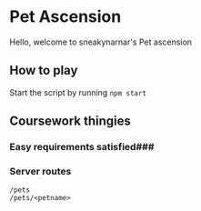 
# Pet Ascension #

Hello, welcome to sneakynarnar's Pet ascension


## How to play ##

Start the script by running `npm start`



## Coursework thingies ##

### Easy requirements satisfied###





### Server routes ###
```
/pets
/pets/<petname>
```